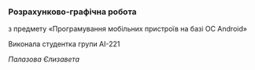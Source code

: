 ### Розрахунково-графічна робота
з предмету «Програмування мобільних пристроїв на базі ОС Android»

Виконала студентка групи АІ-221

*Палазова Єлизавета*
